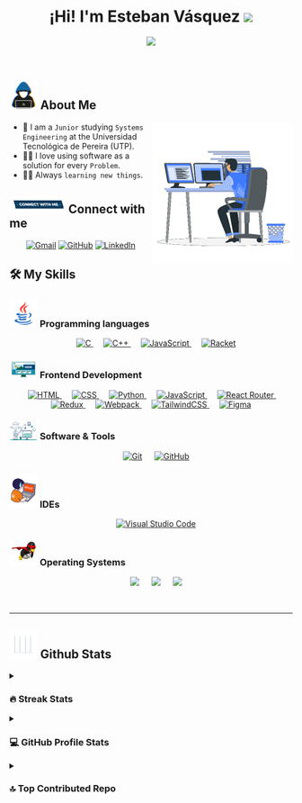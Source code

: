 <h1 align='center'>¡Hi! I'm Esteban Vásquez <img src='https://media.giphy.com/media/hvRJCLFzcasrR4ia7z/giphy.gif' width='35'></h1>

<p align='center'>
  <a href='https://github.com/EsVCa'>
    <img src='https://readme-typing-svg.herokuapp.com?font=Time+New+Roman&color=%23C8BE25&size=25&center=true&vCenter=true&width=600&height=100&lines=Systems+Engineer+Student;Always+learning+new+things'>
  </a>
</p>

<br>


	
## <picture><img src='https://github.com/EsVCa/EsVCa/blob/main/Images/about_me.gif?raw=true' width='50px'></picture> About Me

<picture><img align='right' src='https://github.com/EsVCa/EsVCa/blob/main/Images/Right_Side.gif?raw=true' width='250px'></picture>

- :school: I am a `Junior` studying `Systems Engineering` at the Universidad Tecnológica de Pereira (UTP).
- :technologist: I love using software as a solution for every `Problem`.
- :student: Always `learning new things`.




## <picture> <img src='https://github.com/EsVCa/EsVCa/blob/main/Images/Connect-with-me.gif?raw=true' width='100px'> </picture> Connect with me
<p align='center'>
	<a href='mailto:esvca23@gmail.com'><img img src='https://img.shields.io/badge/gmail-%23EA4335.svg?style=plastic&logo=gmail&logoColor=white' alt='Gmail'/></a>
	<a href='https://github.com/EsVCa'><img src='https://img.shields.io/badge/github-%23181717.svg?style=plastic&logo=github&logoColor=white' alt='GitHub'/></a>
	<a href='https://www.linkedin.com/in/esteban-vasquez-castañeda-224546317/'><img src='https://img.shields.io/badge/linkedin-%230A66C2.svg?style=plastic&logo=linkedin&logoColor=white' alt='LinkedIn'/></a>
</p>


## 🛠️ My Skills

### <picture> <img src = 'https://github.com/EsVCa/EsVCa/blob/main/Images/Programming_Languages.gif?raw=true' width = 50px>  </picture> Programming languages

<p align='center'> 
  &emsp; 
  <a href='https://www.w3schools.com/c/' target='_blank'> 
    <img alt='C' src='https://img.shields.io/badge/C%20-%232370ED.svg?style=plastic&logo=c&logoColor=white'>
  </a> 
  &emsp;
  <a href='https://www.w3schools.com/cpp/' target='_blank'> 
    <img alt='C++' src='https://img.shields.io/badge/C++%20-%2300599C.svg?style=plastic&logo=c%2B%2B&logoColor=white'>
  </a> 
  &emsp;
  <a href='https://developer.mozilla.org/en-US/docs/Web/JavaScript' target='_blank'> 
     <img alt='JavaScript' src='https://img.shields.io/badge/JavaScript%20-%23F7DF1E.svg?style=plastic&logo=javascript&logoColor=black'>
  </a>
  &emsp;
  <a href='https://docs.racket-lang.org' target='_blank'>
    <img alt='Racket' src='https://img.shields.io/badge/Racket%20-%2314354C.svg?style=plastic&logo=racket&logoColor=White'>
  </a>
  
</p>

### <picture> <img src = 'https://github.com/EsVCa/EsVCa/blob/main/Images/Front_End.gif?raw=true' width = 50px>  </picture> Frontend Development
<p align='center'> 
	  &emsp; 
	<a href='https://www.w3.org/html/' target='_blank'> 
		<img alt='HTML' src='https://img.shields.io/badge/HTML5%20-%23E34F26.svg?style=plastic&logo=html5&logoColor=white'>
	</a>   
	  &emsp;
	<a href='https://www.w3schools.com/css/' target='_blank'>
		<img alt='CSS' src='https://img.shields.io/badge/CSS%20-%231572B6.svg?style=plastic&logo=css3&logoColor=white'>
	</a> 
	&emsp;
	<a href='https://www.python.org' target='_blank'>
		<img alt='Python' src='https://img.shields.io/badge/react-%2361DAFB.svg?style=plastic&logo=React&logoColor=black'>
	</a>
	  &emsp;
	<a href='https://developer.mozilla.org/en-US/docs/Web/JavaScript' target='_blank'> 
		<img alt='JavaScript' src='https://img.shields.io/badge/JavaScript%20-%23F7DF1E.svg?style=plastic&logo=javascript&logoColor=black'>
	</a>
 	&emsp;
	<a href='https://reactrouter.com/' target='_blank'>
		<img alt='React Router' src='https://img.shields.io/badge/React_Router-CA4245?style=plastic&logo=react-router&logoColor=white'>
	</a>
	&emsp;
	<a href='https://redux.js.org/' target='_blank'>
		<img alt='Redux' src='https://img.shields.io/badge/redux-%23593d88.svg?style=plastic&logo=redux&logoColor=white'>
	</a>
	&emsp;
	<a href='https://webpack.js.org/' target='_blank'>
		<img alt='Webpack' src='https://img.shields.io/badge/webpack-%238DD6F9.svg?style=plastic&logo=webpack&logoColor=black'>
	</a>
	&emsp;
	<a href='https://tailwindcss.com/' target='_blank'>
		<img alt='TailwindCSS' src='https://img.shields.io/badge/tailwindcss-%2338B2AC.svg?style=plastic&logo=tailwind-css&logoColor=white'>
	</a>
	&emsp;
	<a href='https://www.figma.com/' target='_blank'>
		<img alt='Figma' src='https://img.shields.io/badge/figma-%23F24E1E.svg?style=plastic&logo=figma&logoColor=white'>
	</a>

</p>

 ### <picture> <img src = 'https://github.com/EsVCa/EsVCa/blob/main/Images/Software_Tools.gif?raw=true' width = 50px>  </picture> Software & Tools
 
<p align='center'>
  &emsp;
    <a href='#'><img alt='Git' src='https://img.shields.io/badge/Git%20-%23F05033.svg?style=plastic&logo=git&logoColor=white'></a>
  &emsp;
    <a href='#'><img alt='GitHub' src='https://img.shields.io/badge/github-%23181717.svg?style=plastic&logo=github&logoColor=white'></a>

 ### <picture> <img src = 'https://github.com/EsVCa/EsVCa/blob/main/Images/IDEs.gif?raw=true' width = 50px>  </picture> IDEs
 
<p align='center'>
  &emsp;
    <a href='#'><img alt='Visual Studio Code' src='https://img.shields.io/badge/Visual%20Studio%20Code-0078d7.svg?style=plastic&logo=visual-studio-code&logoColor=white'></a>
</p>

 ### <picture> <img src = 'https://github.com/EsVCa/EsVCa/blob/main/Images/OS.gif?raw=true' width = 50px>  </picture> Operating Systems
 
<p align='center'>
  &emsp;
    <a href='#'><img src='https://img.shields.io/badge/Linux-FCC624?style=plastic&logo=linux&logoColor=black'></a>
  &emsp;
    <a href='#'><img src='https://img.shields.io/badge/Ubuntu-E95420?style=plastic&logo=ubuntu&logoColor=white'></a>
  &emsp;
    <a href='#'><img src='https://img.shields.io/badge/Windows-0078D6?style=plastic&logo=windows&logoColor=white'></a>
</p>

<br> 

---


## <picture> <img src = 'https://github.com/EsVCa/EsVCa/blob/main/Images/Statistics.gif?raw=true' width = 50px>  </picture> Github Stats

<details><summary><h3> 🔥 Streak Stats</h3></summary>

----	

<p align='center'><img src='https://github-readme-streak-stats.herokuapp.com/?user=EsVCa&theme=tokyonight_duo' alt='EsVCa' /></p>

</details>
  
<details><summary><h3>💻 GitHub Profile Stats</h3></summary>

---

<p align='center'>
	<a href='#'>
		<img alt='EsVCa’s' Github Stats” src='https://github-readme-stats.vercel.app/api?username=EsVCa&show_icons=true&count_private=true&locale=en&theme=tokyonight&layout=compact' height='230px'/>
		<br>
		<img src='https://github-readme-stats.vercel.app/api/top-langs?username=EsVCa&show_icons=true&locale=en&layout=compact&line_height=20&title_color=7A7ADB&icon_color=2234AE&text_color=D3D3D3&bg_color=0,000000,130F40' height='200px' alt='EsVCa'/>
	</a>
</p>

</details>
	
<details><summary><h3> 🔝 Top Contributed Repo </h3></summary>

----
![](https://github-contributor-stats.vercel.app/api?username=EsVCa&limit=5&theme=merko&combine_all_yearly_contributions=true)

</details>
